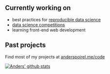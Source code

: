 
<!--
**Jswig/Jswig** is a ✨ _special_ ✨ repository because its `README.md` (this file) appears on your GitHub profile.

Here are some ideas to get you started:

- 🔭 I’m currently working on ...
- 🌱 I’m currently learning ...
- 👯 I’m looking to collaborate on ...
- 🤔 I’m looking for help with ...
- 💬 Ask me about ...
- 📫 How to reach me: ...
- 😄 Pronouns: ...
- ⚡ Fun fact: ...
-->

## Currently working on
- best practices for [reproducible data science](https://github.com/getpopper/popper)
- [data science competitions](https://www.drivendata.org/users/apoirel/)
- learning front-end web development

## Past projects
Find most of my projects at [anderspoirel.me/code](https://anderspoirel.me/code)

[![Anders' github stats](https://github-readme-stats.vercel.app/api?username=Jswig&show_icons=true&theme=dracula)](https://github.com/Jswig/github-readme-stats)
